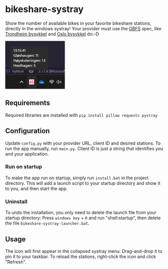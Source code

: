 # bikeshare-systray
Show the number of available bikes in your favorite bikeshare stations, directly in the windows systray! Your provider must use the [GBFS](https://github.com/MobilityData/gbfs/blob/master/gbfs.md) spec, like [Trondheim bysykkel](https://trondheimbysykkel.no/) and [Oslo bysykkel](https://oslobysykkel.no/) do:-D

![Demo](demo.png)

## Requirements
Required libraries are installed with
```pip install pillow requests pystray```

## Configuration
Update `config.py` with your provider URL, client ID and desired stations. To run the app manually, run `main.py`. Client ID is just a string that identifies you and your application.

### Run on startup
To make the app run on startup, simply run `install.bat` in the project directory. This will add a launch script to your startup directory and show it to you, and then start the app.

### Uninstall
To undo the installation, you only need to delete the launch file from your startup directory: Press `windows key` + `R` and run "shell:startup", then delete the file `bikeshare-systray-launcher.bat`.

## Usage
The icon will first appear in the collapsed systray menu. Drag-and-drop it to pin it to your taskbar. To reload the stations, right-click the icon and click "Refresh".
